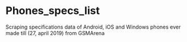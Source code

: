 # Phones_specs_list
Scraping specifications data of Android, iOS and Windows phones ever made till (27, april 2019)
from GSMArena

